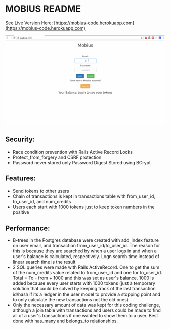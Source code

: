 # MOBIUS README
See Live Version Here: [https://mobius-code.herokuapp.com](https://mobius-code.herokuapp.com)

![mobius-demo](/app/assets/images/mobius_demo.gif)

## Security:
* Race condition prevention with Rails Active Record Locks
* Protect_from_forgery and CSRF protection
* Password never stored only Password Digest Stored using BCrypt

## Features:
* Send tokens to other users
* Chain of transactions is kept in transactions table with from_user_id, to_user_id, and num_credits
* Users each start with 1000 tokens just to keep token numbers in the positive

## Performance:
* B-trees in the Postgres database were created with add_index feature on user email, and transaction from_user_id/to_user_id. The reason for this is because they are searched by when a user logs in and when a user's balance is calculated, respectively. Logn search time instead of linear search time is the result
* 2 SQL queries were made with Rails ActiveRecord. One to get the sum of the num_credits value related to from_user_id and one for to_user_id. Total = To - from + 1000 and this was set as user's balance. 1000 is added because every user starts with 1000 tokens (just a temporary solution that could be solved by keeping track of the last transaction id/hash if its a ledger in the user model to provide a stopping point and to only calculate the new transactions not the old ones)
* Only the necessary amount of data was kept for this coding challenge, although a join table with transactions and users could be made to find all of a user's transactions if one wanted to show them to a user. Best done with has_many and belongs_to relationships.
